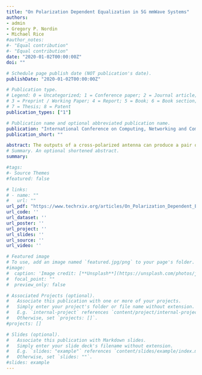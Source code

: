 ```yaml
---
title: "On Polarization Dependent Equalization in 5G mmWave Systems"
authors:
- admin
- Gregory P. Nordin
- Michael Rice
#author_notes:
#- "Equal contribution"
#- "Equal contribution"
date: "2020-01-02T00:00:00Z"
doi: ""

# Schedule page publish date (NOT publication's date).
publishDate: "2020-01-02T00:00:00Z"

# Publication type.
# Legend: 0 = Uncategorized; 1 = Conference paper; 2 = Journal article;
# 3 = Preprint / Working Paper; 4 = Report; 5 = Book; 6 = Book section;
# 7 = Thesis; 8 = Patent
publication_types: ["1"]

# Publication name and optional abbreviated publication name.
publication: "International Conference on Computing, Networking and Communications (ICNC)"
publication_short: ""

abstract: The outputs of a cross-polarized antenna can produce a pair of different parallel frequency-selective channels. The optimum combining strategy is derived from maximum likelihood principles and used to define an equivalent discrete-time model. The simulated post-equalizer BER results show that optimum combining produces the best results, selection diversity can provide reasonably good results, and that both optimum combining and selection diversity can be superior to linear equalizer operating on the channel obtained by combining the antenna outputs before applying a channel matched filter.
# Summary. An optional shortened abstract.
summary:

#tags:
#- Source Themes
#featured: false

# links:
# - name: ""
#   url: ""
url_pdf: "https://www.techrxiv.org/articles/On_Polarization_Dependent_Equalization_in_5G_mmWave_Systems/9999659/files/18034505.pdf"
url_code: ''
url_dataset: ''
url_poster: ''
url_project: ''
url_slides: ''
url_source: ''
url_video: ''

# Featured image
# To use, add an image named `featured.jpg/png` to your page's folder. 
#image:
#  caption: 'Image credit: [**Unsplash**](https://unsplash.com/photos/jdD8gXaTZsc)'
#  focal_point: ""
#  preview_only: false

# Associated Projects (optional).
#   Associate this publication with one or more of your projects.
#   Simply enter your project's folder or file name without extension.
#   E.g. `internal-project` references `content/project/internal-project/index.md`.
#   Otherwise, set `projects: []`.
#projects: []

# Slides (optional).
#   Associate this publication with Markdown slides.
#   Simply enter your slide deck's filename without extension.
#   E.g. `slides: "example"` references `content/slides/example/index.md`.
#   Otherwise, set `slides: ""`.
#slides: example
---
```

